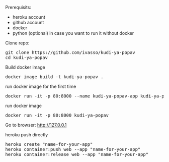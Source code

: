 Prerequisits:
 - heroku account
 - github account
 - docker
 - python (optional) in case you want to run it without docker

Clone repo:
<pre>
git clone https://github.com/ivasso/kudi-ya-popav
cd kudi-ya-popav
</pre>

Build docker image
<pre>
docker image build -t kudi-ya-popav .
</pre>

run docker image for the first time
<pre>
docker run -it -p 80:8000 --name kudi-ya-popav-app kudi-ya-popav
</pre>

run docker image
<pre>
docker run -it -p 80:8000 kudi-ya-popav
</pre>

Go to browser: http://127.0.0.1


heroku push directly
<pre>
heroku create "name-for-your-app"
heroku container:push web --app "name-for-your-app"
heroku container:release web --app "name-for-your-app"
</pre>

